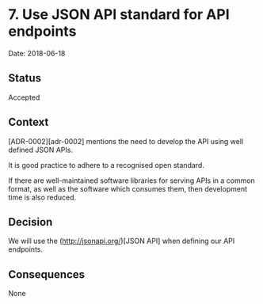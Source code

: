 # 7. Use JSON API standard for API endpoints

Date: 2018-06-18

## Status

Accepted

## Context

[ADR-0002][adr-0002] mentions the need to develop the API using well defined
JSON APIs.

It is good practice to adhere to a recognised open standard.

If there are well-maintained software libraries for serving APIs in a common
format, as well as the software which consumes them, then development time is
also reduced.

## Decision

We will use the (http://jsonapi.org/)[JSON API] when defining our API endpoints.

## Consequences

None

